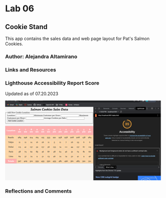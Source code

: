 # Lab 06

## Cookie Stand

This app contains the sales data and web page layout for Pat's Salmon Cookies.

### Author: Alejandra Altamirano

### Links and Resources

### Lighthouse Accessibility Report Score

Updated as of 07.20.2023

![Alt text](<Screenshot 2023-07-20 at 1.23.04 PM.png>)

### Reflections and Comments
